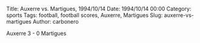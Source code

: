Title: Auxerre vs. Martigues, 1994/10/14
Date: 1994/10/14 00:00
Category: sports
Tags: football, football scores, Auxerre, Martigues
Slug: auxerre-vs-martigues
Author: carbonero


Auxerre 3 - 0 Martigues

